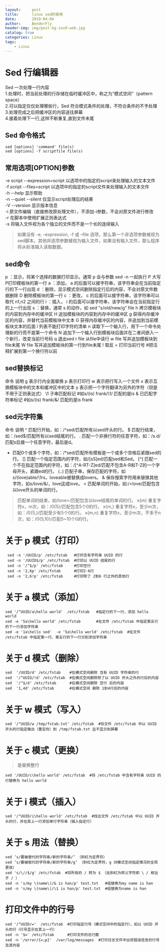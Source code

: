 ```yaml
---
layout:     post
title:      linux sed的使用
date:       2019-04-04
author:     BenderFly
header-img: img/post-bg-ios9-web.jpg
catalog: true
categories: Linux
tags:
    - Linux
--- 
```


# Sed 行编辑器
Sed 一次处理一行内容   
1.处理时，把当前处理的行存储在临时缓冲区中，称之为“模式空间”（pattern space）   
2.可以指定仅仅处理哪些行，Sed 符合模式条件的处理，不符合条件的不予处理   
3.处理完成之后把缓冲区的内容送往屏幕   
4.接着处理下一行,这样不断重复,直到文件末尾   

## Sed 命令格式
```
sed [options] 'command' file(s)
sed [options] -f scriptfile file(s)
```
## 常用选项[OPTION]参数
-e script	--expression=script	以选项中的指定的script来处理输入的文本文件   
-f script	--files=script	以选项中的指定的script文件来处理输入的文本文件   
-h	--help	显示帮助   
-n	--quiet --silent	仅显示script处理后的结果   
-V	--version	显示版本信息   
-i  原文件编辑（直接修改原处理文件），不添加-i参数，不会对原文件进行修改   
-r  在脚本中使用扩展正则表达式   
-s  将输入文件视为各个独立的文件而不是一个长的连续输入    

> 如果没有 -e, –expression, -f 或 –file 选项，那么第一个非选项参数被视为sed脚本。其他非选项参数被视为输入文件，如果没有输入文件，那么程序将从标准输入读取数据。

## sed命令
p ：显示，将某个选择的数据打印显示。通常 p 会与参数 sed -n 一起执行
P	大写P打印模板块的第一行
a ：添加， a 的后面可以接字符串，该字符串会在当前指定行的下一行出现
d ：删除，显示模式空间删除指定行后的内容，不会对原文件数据删除
D	删除模板块的第一行
c ：更改， c 的后面可以接字符串，该字符串可以取代 n1,n2 之间的行
i ：插入， i 的后面可以接字符串，该字符串会在当前指定行的上一行出现
s ：替换，通常 s 的动作，如 sed "s/old/new/g" file
h	拷贝模板块的内容到内存中的缓冲区
H	追加模板块的内容到内存中的缓冲区
g	获得内存缓冲区的内容，并替代当前模板块中文本
G	获得内存缓冲区的内容，并追加到当前模板块文本的后面
l	列表不能打印字符的清单
n	读取下一个输入行，用下一个命令处理新的行而不是第一个命令
N	追加下一个输入行到模板块后面并在二者间嵌入一个新行，改变当前行号码
q	退出sed
r file	从file中读行
w file	写并追加模板块到file末尾
W file	写并追加模板块的第一行到file末尾
!	取反
=	打印当前行号
#把注释扩展到第一个换行符以前


## sed替换标记
命令	说明
g	表示行内全面替换
p	表示打印行
w	表示把行写入一个文件
x	表示互换模板块中的文本和缓冲区中的文本
y	表示把一个字符翻译为另外的字符（但是不用于正则表达式）
\1	子串匹配标记      #如s/\(is\) frank/\1/ 匹配的是is
&	已匹配字符串标记  #如s/\(is\) frank/&/ 匹配的是is frank


## sed元字符集
命令	说明
^	匹配行开始，如：/^sed/匹配所有以sed开头的行。
$	匹配行结束，如：/sed$/匹配所有以sed结尾的行。
.	匹配一个非换行符的任意字符，如：/s.d/匹配s后接一个任意字符，最后是d。
*	匹配0个或多个字符，如：/*sed/匹配所有模板是一个或多个空格后紧跟sed的行。
[]	匹配一个指定范围内的字符，如/[sS]ed/匹配sed和Sed。
[^]	匹配一个不在指定范围内的字符，如：/[^A-RT-Z]ed/匹配不包含A-R和T-Z的一个字母开头，紧跟ed的行。
(..)	匹配子串，保存匹配的字符，如s/(love)able/\1rs，loveable被替换成lovers。
&	保存搜索字符用来替换其他字符，如s/love/&/，love这成love。
<	匹配单词的开始，如:/<love/匹配包含以love开头的单词的行。
 >	匹配单词的结束，如/love>/匹配包含以love结尾的单词的行。
x{m}	重复字符x，m次，如：/0{5}/匹配包含5个0的行。
x{m,}	重复字符x，至少m次，如：/0{5,}/匹配至少有5个0的行。
x{m,n}	重复字符x，至少m次，不多于n次，如：/0{5,10}/匹配5~10个0的行。



# 关于 p 模式（打印）
```
 sed -n '/UUID/p' /etc/fstab   #打印含有字符串 UUID 的行
 sed -n '/UUID$/p' /etc/fstab  #打印以 UUID 结尾的行
 sed -n '/^$/p' /etc/fstab     #打印空行
 sed -n '2,6p' /etc/fstab      #打印2-6行
 sed -n '2,6!p' /etc/fstab     #打印除了 2到6 行之外的其他行
```

# 关于 a 模式（添加）
```
sed '/^UUID/a\hello world'  /etc/fstab   #指定行的下一行，添加 hello world
sed -e '5a\hello world' /etc/fstab       #在文件 /etc/fstab 中指定第五行的下一行添加字符串
sed -e '1a\hello sed'  -e '5a\hello world' /etc/fstab  #在文件 /etc/fstab 中指定第一行、第五行的下一行分别添加字符串
```

# 关于 d 模式（删除）
```
sed  '/UUID/d' /etc/fstab    #在模式空间删除 含有 UUID 字符串的行
sed  '/^UUID/!d' /etc/fstab  #在模式空间删除除了以 UUID 开头之外的行后的内容
sed  '/^$/d' /etc/fstab      #在模式空间删除 空行 后的内容
sed  '1,4d' /etc/fstab       #在模式空间 删除 1到4行后的内容
```

# 关于 w 模式（写入）
```
sed '/^UUID/w /tmp/fstab.txt' /etc/fstab  #将文件 /etc/fstab 中以 UUID 开头的行指定输出（重定向）到 /tmp/fstab.txt 且不显示到屏幕
```
# 关于 c 模式（更换）
> 是替换整行
```
sed '/UUID/c\hello world' /etc/fstab  #将 /etc/fstab 中含有字符串 UUID 的行替换为 hello world
```
# 关于 i 模式（插入）
```
sed '/^UUID/i\hello world' /etc/fstab  #找出文件 /etc/fstab 中以 UUID 开头的行，并在其上一行添加单行字符串（插入指定行）
```
# 关于 s 用法（替换）
```
sed ‘s/要被替代的字符串/新的字符串/’ （斜杠为定界符）  
sed ‘s/要被取代的字符串/新的字符串/g’ （斜杠为定界符，g 对模式空间指定情况的全局更改）
sed 's/\//$/g' /etc/fstab  #将所有的 / 转为 $ （反斜杠为转义字符即 \ / 相当于 / ）
sed -n 's/my \(name\)/& is han/p' test.txt   #组替换为my name is han
sed -n 's/my \(name\)/\1 is han/p' test.txt  #组替换为name is han
```
# 打印文件中的行号
```
sed '/^UUID/='  /etc/fstab  #打印指定行号（模式空间中的指定行），如以 UUID 开头的行（行号显示在其上一行）
sed -n '$=' /etc/fstab      #打印文件的总行数
sed -n '/error/{=;p}'  /var/log/messages  #打印日志文件中出现错误信息的行号及其内容
```